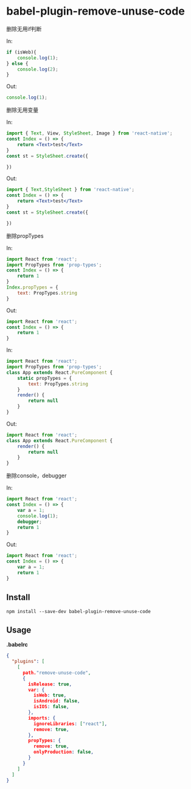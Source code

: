 # babel-plugin-remove-unuse-code
删除无用if判断

In:

```js
if (isWeb){
	console.log(1);
} else {
	console.log(2);
}
```

Out:

```js
console.log(1);
```



删除无用变量

In:

```jsx
import { Text, View, StyleSheet, Image } from 'react-native';
const Index = () => {
    return <Text>test</Text>
}
const st = StyleSheet.create({

})
```

Out:

```jsx
import { Text,StyleSheet } from 'react-native';
const Index = () => {
    return <Text>test</Text>
}
const st = StyleSheet.create({

})
```



删除propTypes

In:

```jsx
import React from 'react';
import PropTypes from 'prop-types';
const Index = () => {
    return 1
}
Index.propTypes = {
    text: PropTypes.string
}
```

Out:

```jsx
import React from 'react';
const Index = () => {
    return 1
}
```

In:

```jsx
import React from 'react';
import PropTypes from 'prop-types';
class App extends React.PureComponent {
    static propTypes = {
        text: PropTypes.string
    }
    render() {
        return null
    }
}
```

Out:

```jsx
import React from 'react';
class App extends React.PureComponent {
    render() {
        return null
    }
}
```



删除console，debugger

In:

```jsx
import React from 'react';
const Index = () => {
    var a = 1;
    console.log(1);
    debugger;
    return 1
}
```

Out:

```jsx
import React from 'react';
const Index = () => {
    var a = 1;
    return 1
}
```



## Install

```shell
npm install --save-dev babel-plugin-remove-unuse-code
```

## Usage

**.babelrc**

```json
{
  "plugins": [
    [
      path."remove-unuse-code",
      {
        isRelease: true,
        var: {
          isWeb: true,
          isAndroid: false,
          isIOS: false,
        },
        imports: {
          ignoreLibraries: ["react"],
          remove: true,
        },
        propTypes: {
          remove: true,
          onlyProduction: false,
        }
      }
    ]
  ]
}
```

